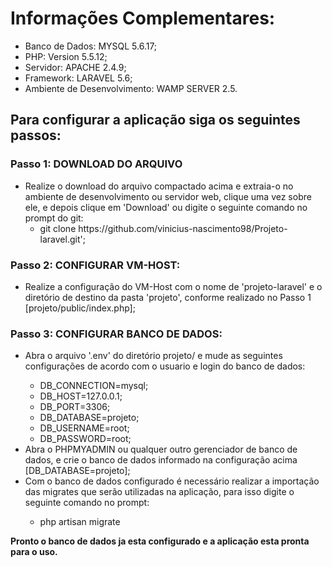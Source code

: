<h1>Informações Complementares:</h1>
 <ul>
  <li>Banco de Dados: MYSQL 5.6.17;</li>
  <li>PHP: Version 5.5.12;</li>
  <li>Servidor: APACHE 2.4.9;</li>
  <li>Framework: LARAVEL 5.6;</li>
  <li>Ambiente de Desenvolvimento: WAMP SERVER 2.5.</li>
</ul>

<h2>Para configurar a aplicação siga os seguintes passos:</h2>

<h3>Passo 1: DOWNLOAD DO ARQUIVO</h3>
	<ul>
    <li>
      Realize o download do arquivo compactado acima e extraia-o no ambiente de desenvolvimento ou servidor web, clique uma vez sobre ele, e depois clique em 'Download' ou digite o seguinte comando no prompt do git:
      <ul>
        <li>
          git clone https://github.com/vinicius-nascimento98/Projeto-laravel.git';
        </li>
      </ul>
    </li>
  </ul>

<h3>Passo 2: CONFIGURAR VM-HOST:</h3>
	<ul>
    <li>
      Realize a configuração do VM-Host com o nome de 'projeto-laravel' e o diretório de destino da pasta 'projeto', conforme realizado no Passo 1 [projeto/public/index.php];
    </li>
  </ul>

<h3>Passo 3: CONFIGURAR BANCO DE DADOS:</h3>
	<ul>
    <li>Abra o arquivo '.env' do diretório projeto/ e mude as seguintes configurações de acordo com o usuario e login do banco de dados:</li>
		  <ul>
        <li>DB_CONNECTION=mysql;</li>
		    <li>DB_HOST=127.0.0.1;</li>
        <li>DB_PORT=3306;</li>
		    <li>DB_DATABASE=projeto;</li>
        <li>DB_USERNAME=root;</li>
        <li>DB_PASSWORD=root;</li>
      </ul>
	  <li>Abra o PHPMYADMIN ou qualquer outro gerenciador de banco de dados, e crie o banco de dados informado na configuração acima [DB_DATABASE=projeto];</li>
    <li>Com o banco de dados configurado é necessário realizar a importação das migrates que serão utilizadas na aplicação, para isso digite o seguinte comando no prompt:</li>
	    <ul>
        <li>php artisan migrate</li>
      </ul>
  </ul>
  
<p><b>Pronto o banco de dados ja esta configurado e a aplicação esta pronta para o uso.</b></p>
